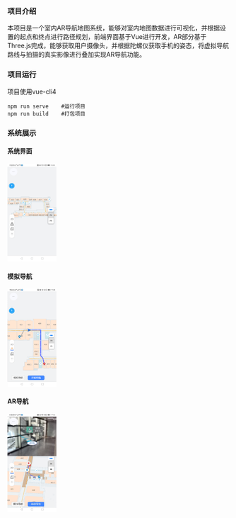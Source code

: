 ### 项目介绍

  本项目是一个室内AR导航地图系统，能够对室内地图数据进行可视化，并根据设置的起点和终点进行路径规划，前端界面基于Vue进行开发，AR部分基于Three.js完成，能够获取用户摄像头，并根据陀螺仪获取手机的姿态，将虚拟导航路线与拍摄的真实影像进行叠加实现AR导航功能。

### 项目运行

项目使用vue-cli4

``` npm run serve    #运行项目
npm run serve    #运行项目
npm run build    #打包项目
```

### 系统展示

#### 系统界面

<div>
    <img src="./screenshots/01.jpg" width=22%/>
</div>

#### 模拟导航

<div>
    <img src="./screenshots/02.png" width=22%/>
</div>

#### AR导航

<div>
    <img src="./screenshots/03.png" width=22%/>
</div>
